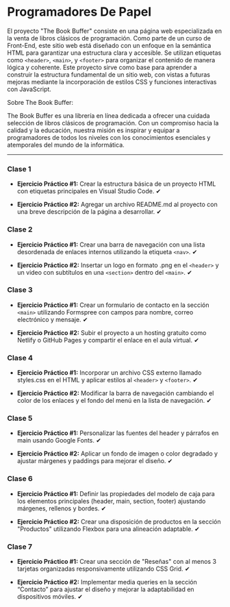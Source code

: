 # Programadores De Papel

El proyecto "The Book Buffer" consiste en una página web especializada en la venta de libros clásicos de programación. Como parte de un curso de Front-End, este sitio web está diseñado con un enfoque en la semántica HTML para garantizar una estructura clara y accesible. Se utilizan etiquetas como `<header>`, `<main>`, y `<footer>` para organizar el contenido de manera lógica y coherente. Este proyecto sirve como base para aprender a construir la estructura fundamental de un sitio web, con vistas a futuras mejoras mediante la incorporación de estilos CSS y funciones interactivas con JavaScript.

Sobre The Book Buffer:

The Book Buffer es una librería en línea dedicada a ofrecer una cuidada selección de libros clásicos de programación. Con un compromiso hacia la calidad y la educación, nuestra misión es inspirar y equipar a programadores de todos los niveles con los conocimientos esenciales y atemporales del mundo de la informática.


---
### Clase 1
- **Ejercicio Práctico #1:** Crear la estructura básica de un proyecto HTML con etiquetas principales en Visual Studio Code. ✔︎

- **Ejercicio Práctico #2:** Agregar un archivo README.md al proyecto con una breve descripción de la página a desarrollar. ✔︎

### Clase 2
- **Ejercicio Práctico #1:** Crear una barra de navegación con una lista desordenada de enlaces internos utilizando la etiqueta `<nav>`. ✔︎

- **Ejercicio Práctico #2:** Insertar un logo en formato .png en el `<header>` y un video con subtítulos en una `<section>` dentro del `<main>`. ✔︎

### Clase 3
- **Ejercicio Práctico #1:** Crear un formulario de contacto en la sección `<main>` utilizando Formspree con campos para nombre, correo electrónico y mensaje. ✔︎

- **Ejercicio Práctico #2:** Subir el proyecto a un hosting gratuito como Netlify o GitHub Pages y compartir el enlace en el aula virtual. ✔︎

### Clase 4
- **Ejercicio Práctico #1:** Incorporar un archivo CSS externo llamado styles.css en el HTML y aplicar estilos al `<header>` y `<footer>`. ✔︎

- **Ejercicio Práctico #2:** Modificar la barra de navegación cambiando el color de los enlaces y el fondo del menú en la lista de navegación. ✔︎

### Clase 5
- **Ejercicio Práctico #1:** Personalizar las fuentes del header y párrafos en main usando Google Fonts. ✔︎

- **Ejercicio Práctico #2:** Aplicar un fondo de imagen o color degradado y ajustar márgenes y paddings para mejorar el diseño. ✔︎

### Clase 6
- **Ejercicio Práctico #1:** Definir las propiedades del modelo de caja para los elementos principales (header, main, section, footer) ajustando márgenes, rellenos y bordes. ✔︎

- **Ejercicio Práctico #2:** Crear una disposición de productos en la sección "Productos" utilizando Flexbox para una alineación adaptable. ✔︎

### Clase 7
- **Ejercicio Práctico #1:** Crear una sección de "Reseñas" con al menos 3 tarjetas organizadas responsivamente utilizando CSS Grid. ✔︎

- **Ejercicio Práctico #2:** Implementar media queries en la sección “Contacto” para ajustar el diseño y mejorar la adaptabilidad en dispositivos móviles. ✔︎
